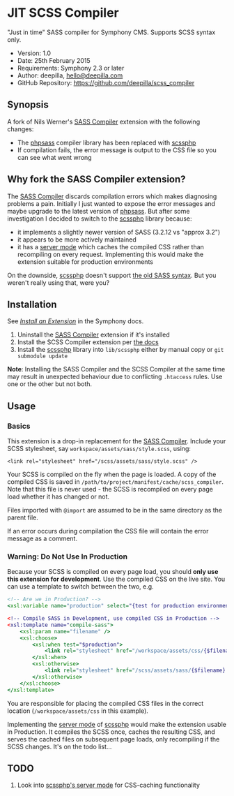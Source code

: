 # JIT SCSS Compiler #

"Just in time" SASS compiler for Symphony CMS. Supports SCSS syntax only.

- Version: 1.0
- Date: 25th February 2015
- Requirements: Symphony 2.3 or later
- Author: deepilla, hello@deepilla.com
- GitHub Repository: https://github.com/deepilla/scss_compiler

## Synopsis

A fork of Nils Werner's [SASS Compiler](http://symphonyextensions.com/extensions/sass_compiler/) extension with the following changes:

- The [phpsass](https://github.com/richthegeek/phpsass) compiler library has been replaced with [scssphp](https://github.com/leafo/scssphp/)
- If compilation fails, the error message is output to the CSS file so you can see what went wrong

## Why fork the SASS Compiler extension?

The [SASS Compiler](http://symphonyextensions.com/extensions/sass_compiler/) discards compilation errors which makes diagnosing problems a pain. Initially I just wanted to expose the error messages and maybe upgrade to the latest version of [phpsass](https://github.com/richthegeek/phpsass). But after some investigation I decided to switch to the [scssphp](https://github.com/leafo/scssphp/) library because:

- it implements a slightly newer version of SASS (3.2.12 vs "approx 3.2")
- it appears to be more actively maintained
- it has a [server mode](http://leafo.net/scssphp/docs/#scss_server) which caches the compiled CSS rather than recompiling on every request. Implementing this would make the extension suitable for production environments

On the downside, [scssphp](https://github.com/leafo/scssphp/) doesn't support [the old SASS syntax](http://sass-lang.com/documentation/file.INDENTED_SYNTAX.html). But you weren't really using that, were you?

## Installation

See [*Install an Extension*](http://www.getsymphony.com/learn/tasks/view/install-an-extension/) in the Symphony docs.

1. Uninstall the [SASS Compiler](http://symphonyextensions.com/extensions/sass_compiler/) extension if it's installed
2. Install the SCSS Compiler extension per [the docs](http://www.getsymphony.com/learn/tasks/view/install-an-extension/)
3. Install the [scssphp](https://github.com/leafo/scssphp/) library into `lib/scssphp` either by manual copy or `git submodule update`

**Note**: Installing the SASS Compiler and the SCSS Compiler at the same time may result in unexpected behaviour due to conflicting `.htaccess` rules. Use one or the other but not both.

## Usage

### Basics

This extension is a drop-in replacement for the [SASS Compiler](http://symphonyextensions.com/extensions/sass_compiler/). Include your SCSS stylesheet, say `workspace/assets/sass/style.scss`, using:

	<link rel="stylesheet" href="/scss/assets/sass/style.scss" />

Your SCSS is compiled on the fly when the page is loaded. A copy of the compiled CSS is saved in `/path/to/project/manifest/cache/scss_compiler`. Note that this file is never used - the SCSS is recompiled on every page load whether it has changed or not.

Files imported with `@import` are assumed to be in the same directory as the parent file.

If an error occurs during compilation the CSS file will contain the error message as a comment.

### Warning: Do Not Use In Production

Because your SCSS is compiled on every page load, you should **only use this extension for development**. Use the compiled CSS on the live site. You can use a template to switch between the two, e.g.

```XSLT
<!-- Are we in Production? -->
<xsl:variable name="production" select="{test for production environment goes here}" />

<!-- Compile SASS in Development, use compiled CSS in Production -->
<xsl:template name="compile-sass">
    <xsl:param name="filename" />
    <xsl:choose>
        <xsl:when test="$production">
            <link rel="stylesheet" href="/workspace/assets/css/{$filename}.css" />
        </xsl:when>
        <xsl:otherwise>
            <link rel="stylesheet" href="/scss/assets/sass/{$filename}.scss" />
        </xsl:otherwise>
    </xsl:choose>
</xsl:template>
```

You are responsible for placing the compiled CSS files in the correct location (`/workspace/assets/css` in this example).

Implementing the [server mode](http://leafo.net/scssphp/docs/#scss_server) of [scssphp](https://github.com/leafo/scssphp/) would make the extension usable in Production. It compiles the SCSS once, caches the resulting CSS, and serves the cached files on subsequent page loads, only recompiling if the SCSS changes. It's on the todo list...

## TODO

1. Look into [scssphp's server mode](http://leafo.net/scssphp/docs/#scss_server) for CSS-caching functionality
